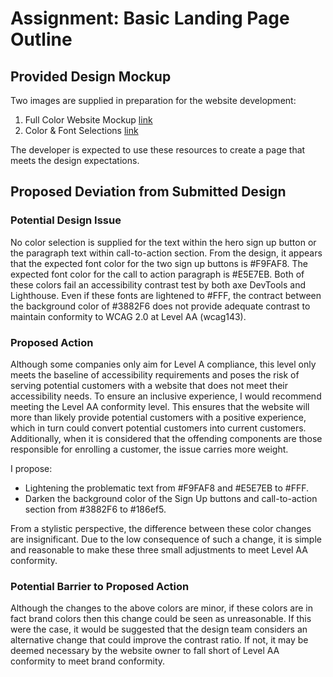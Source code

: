 # Assignment: Basic Landing Page Outline
## Provided Design Mockup
Two images are supplied in preparation for the website development:
1. Full Color Website Mockup [link](https://github.com/codingmarisa/Basic-Landing-Page-Outline/blob/main/images/website-mockup.png?raw=true)
2. Color & Font Selections [link](https://github.com/codingmarisa/Basic-Landing-Page-Outline/blob/main/images/font-and-color-selections.png?raw=true) 

The developer is expected to use these resources to create a page that meets the design expectations.
## Proposed Deviation from Submitted Design
### Potential Design Issue
No color selection is supplied for the text within the hero sign up button or the paragraph text within call-to-action section. From the design, it appears that the expected font color for the two sign up buttons is #F9FAF8. The expected font color for the call to action paragraph is #E5E7EB. Both of these colors fail an accessibility contrast test by both axe DevTools and Lighthouse. Even if these fonts are lightened to #FFF, the contract between the background color of #3882F6 does not provide adequate contrast to maintain conformity to WCAG 2.0 at Level AA (wcag143).
### Proposed Action
Although some companies only aim for Level A compliance, this level only meets the baseline of accessibility requirements and poses the risk of serving potential customers with a website that does not meet their accessibility needs. To ensure an inclusive experience, I would recommend meeting the Level AA conformity level. This ensures that the website will more than likely provide potential customers with a positive experience, which in turn could convert potential customers into current customers. Additionally, when it is considered that the offending components are those responsible for enrolling a customer, the issue carries more weight.

I propose: 
- Lightening the problematic text from #F9FAF8 and #E5E7EB to #FFF.
- Darken the background color of the Sign Up buttons and call-to-action section from #3882F6 to #186ef5.

From a stylistic perspective, the difference between these color changes are insignificant. Due to the low consequence of such a change, it is simple and reasonable to make these three small adjustments to meet Level AA conformity.

### Potential Barrier to Proposed Action
Although the changes to the above colors are minor, if these colors are in fact brand colors then this change could be seen as unreasonable. If this were the case, it would be suggested that the design team considers an alternative change that could improve the contrast ratio. If not, it may be deemed necessary by the website owner to fall short of Level AA conformity to meet brand conformity.
